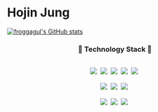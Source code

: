 # Hojin Jung

[![froggagul's GitHub stats](https://github-readme-stats.vercel.app/api?username=froggagul)](https://github.com/anuraghazra/github-readme-stats)

<h3 align="center">📘 Technology Stack 📘</h3>
<p align="center">
  <br>
    <img src="https://img.shields.io/badge/-HTML5-ffffff?logo=HTML5"/>&nbsp
    <img src="https://img.shields.io/badge/-CSS3-1572b6?logo=CSS3"/>&nbsp
    <img src="https://badges.aleen42.com/src/javascript.svg"/>&nbsp
    <img src="https://badges.aleen42.com/src/typescript.svg"/>&nbsp
    <img src="https://badges.aleen42.com/src/react.svg"/>&nbsp
  <br>
  <br>
    <img src="https://img.shields.io/badge/-PyTorch-000000?logo=PyTorch"/>&nbsp
    <img src="https://img.shields.io/badge/-pandas-150458?logo=pandas"/>&nbsp
    <img src="https://img.shields.io/badge/-scikit_learn-F7931E?logo=scikit-learn"/>&nbsp
  <br>
  <br>
    <img src="https://img.shields.io/badge/-AWS-ffffff?logo=Amazon"/>&nbsp
    <img src="https://img.shields.io/badge/-git-ffffff?logo=git"/>&nbsp
    <img src="https://img.shields.io/badge/-jupyter-ffffff?logo=jupyter"/>&nbsp
</p>
